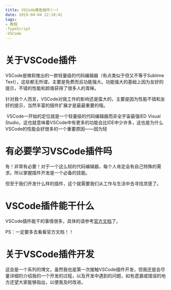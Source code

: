 ```yaml
---
title: VSCode摸鱼插件(一)
date: 2019-04-04 12:10:41
tags: 
- 教程
-TypeScript
-VSCode
---
```


# 关于VSCode插件

​		VSCode是微软推出的一款轻量级的代码编辑器（有点类似于但又不等于Sublime Text），这些都无所谓，主要是免费而且功能强大。功能强大的基础上因为友好的提示，不错的性能和颜值获得了很多人的青睐。

​		针对我个人而言，VSCode对我工作的影响还是蛮大的，主要是因为性能不错和友好的提示，当然丰富的插件扩展才是最最重要的哦。

​		VSCode一开始的定位就是一个轻量级的代码编辑器而非全宇宙最强IED Visual Studio，这也就意味着VSCode中有更多的功能会比IDE中少许多，这也是为什么VSCode的性能会好很多的一个重要原因——因为轻

# 有必要学习VSCode插件吗

​		有！非常有必要！对于一个这么轻的代码编辑器，每个人肯定会有自己特殊的需求。所以掌握插件开发是一个必备的技能。

​		但至于我们开发什么样的插件，这个就需要我们从工作与生活中去寻找灵感了。

# VSCode插件能干什么

VSCode插件能干的事情很多，具体的请参考[官方文档](<https://code.visualstudio.com/api>)了。

PS：一定要多去看看官方文档！！

# 关于VSCode插件开发

​		这会是一个系列的博文，虽然我也是第一次接触VSCode插件开发，但我还是会尽量详细的介绍我的一个开发的过程，以及开发中遇到的问题，如有遗漏或错误的地方还望大家能够指出，以便我及时改进。



